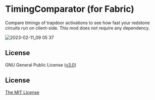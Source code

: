 # TimingComparator (for Fabric)
Compare timings of trapdoor activations to see how fast your redstone circuits run on client-side. This mod does not require any dependency.

![2023-02-11_09 05 37](https://user-images.githubusercontent.com/120267985/218243354-06495f26-1632-4b83-8cdb-53d0a459b5d2.png)

## License
GNU General Public License ([v3.0](https://www.gnu.org/licenses/gpl.txt))

## License
[The MIT License](https://opensource.org/licenses/MIT)
